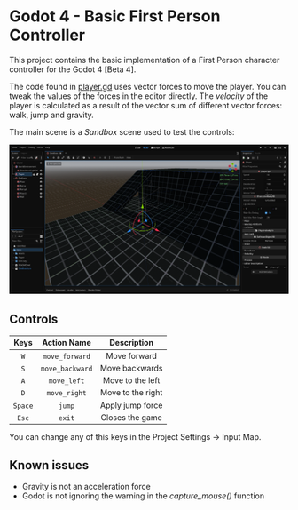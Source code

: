# Godot 4 - Basic First Person Controller
This project contains the basic implementation of a First Person character controller for the Godot 4 [Beta 4].

The code found in [player.gd](Player/player.gd) uses vector forces to move the player. You can tweak the values of the forces in the editor directly. The _velocity_ of the player is calculated as a result of the vector sum of different vector forces: walk, jump and gravity.

The main scene is a _Sandbox_ scene used to test the controls:

![EditorView](Assets/Godot4Beta3FPC.png)

## Controls
<center>

| Keys | Action Name | Description |
|:------:|:-------------:|:-------------:|
| `W` | `move_forward` | Move forward |
| `S` | `move_backward` | Move backwards |
| `A` | `move_left` | Move to the left |
| `D` | `move_right` | Move to the right |
| `Space` | `jump` | Apply jump force |
| `Esc` | `exit` | Closes the game |

</center>

You can change any of this keys in the Project Settings -> Input Map.

## Known issues
- Gravity is not an acceleration force
- Godot is not ignoring the warning in the _capture_mouse()_ function